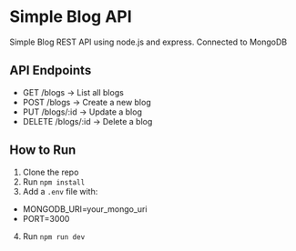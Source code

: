 # Simple Blog API

Simple Blog REST API using node.js and express. Connected to MongoDB

## API Endpoints

- GET /blogs → List all blogs
- POST /blogs → Create a new blog
- PUT /blogs/:id → Update a blog
- DELETE /blogs/:id → Delete a blog

## How to Run

1. Clone the repo
2. Run `npm install`
3. Add a `.env` file with:

- MONGODB_URI=your_mongo_uri
- PORT=3000

4. Run `npm run dev`
